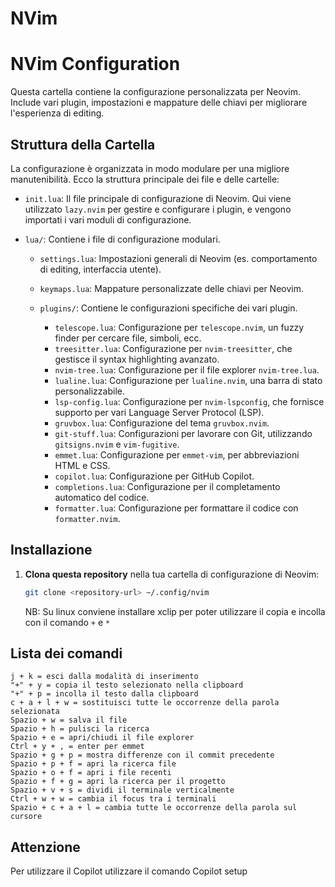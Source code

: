 # NVim

# NVim Configuration

Questa cartella contiene la configurazione personalizzata per Neovim. Include vari plugin, impostazioni e mappature delle chiavi per migliorare l'esperienza di editing.

## Struttura della Cartella

La configurazione è organizzata in modo modulare per una migliore manutenibilità. Ecco la struttura principale dei file e delle cartelle:

- `init.lua`: Il file principale di configurazione di Neovim. Qui viene utilizzato `lazy.nvim` per gestire e configurare i plugin, e vengono importati i vari moduli di configurazione.
- `lua/`: Contiene i file di configurazione modulari.

  - `settings.lua`: Impostazioni generali di Neovim (es. comportamento di editing, interfaccia utente).
  - `keymaps.lua`: Mappature personalizzate delle chiavi per Neovim.

  - `plugins/`: Contiene le configurazioni specifiche dei vari plugin.
    - `telescope.lua`: Configurazione per `telescope.nvim`, un fuzzy finder per cercare file, simboli, ecc.
    - `treesitter.lua`: Configurazione per `nvim-treesitter`, che gestisce il syntax highlighting avanzato.
    - `nvim-tree.lua`: Configurazione per il file explorer `nvim-tree.lua`.
    - `lualine.lua`: Configurazione per `lualine.nvim`, una barra di stato personalizzabile.
    - `lsp-config.lua`: Configurazione per `nvim-lspconfig`, che fornisce supporto per vari Language Server Protocol (LSP).
    - `gruvbox.lua`: Configurazione del tema `gruvbox.nvim`.
    - `git-stuff.lua`: Configurazioni per lavorare con Git, utilizzando `gitsigns.nvim` e `vim-fugitive`.
    - `emmet.lua`: Configurazione per `emmet-vim`, per abbreviazioni HTML e CSS.
    - `copilot.lua`: Configurazione per GitHub Copilot.
    - `completions.lua`: Configurazione per il completamento automatico del codice.
    - `formatter.lua`: Configurazione per formattare il codice con `formatter.nvim`.

## Installazione

1. **Clona questa repository** nella tua cartella di configurazione di Neovim:

   ```sh
   git clone <repository-url> ~/.config/nvim
   ```

   NB: Su linux conviene installare xclip per poter utilizzare il copia e incolla con il comando `+` e `*`

## Lista dei comandi

    j + k = esci dalla modalità di inserimento
    "+" + y = copia il testo selezionato nella clipboard
    "+" + p = incolla il testo dalla clipboard
    c + a + l + w = sostituisci tutte le occorrenze della parola selezionata
    Spazio + w = salva il file
    Spazio + h = pulisci la ricerca
    Spazio + e = apri/chiudi il file explorer
    Ctrl + y + , = enter per emmet
    Spazio + g + p = mostra differenze con il commit precedente
    Spazio + p + f = apri la ricerca file
    Spazio + o + f = apri i file recenti
    Spazio + f + g = apri la ricerca per il progetto
    Spazio + v + s = dividi il terminale verticalmente
    Ctrl + w + w = cambia il focus tra i terminali
    Spazio + c + a + l = cambia tutte le occorrenze della parola sul cursore

## Attenzione

Per utilizzare il Copilot utilizzare il comando Copilot setup
